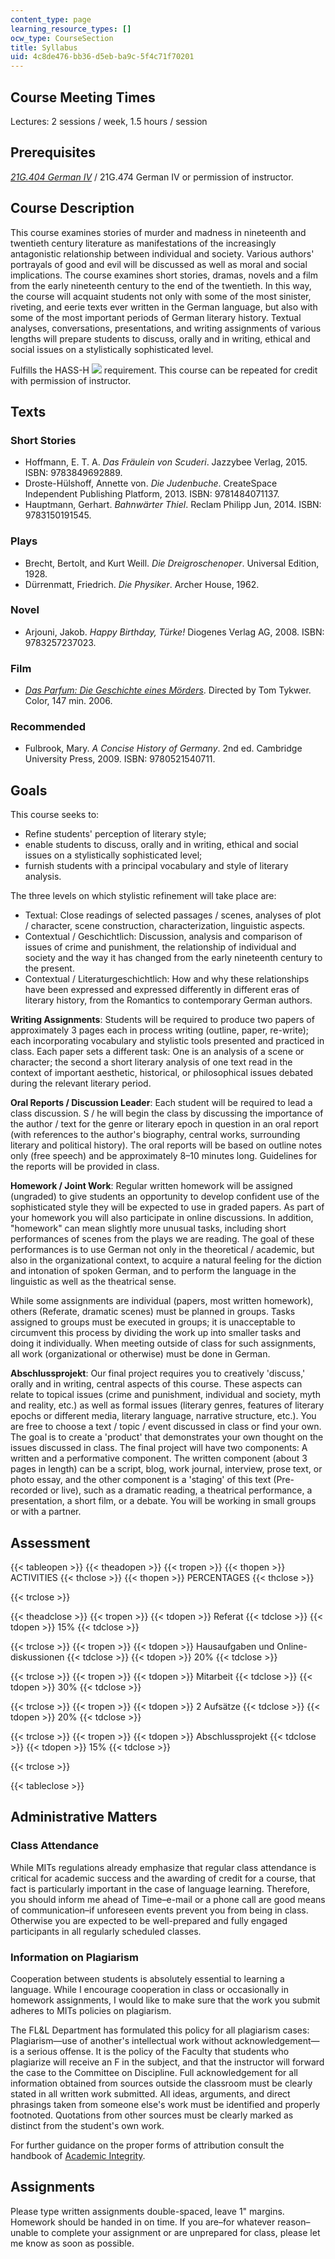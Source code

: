 ```yaml
---
content_type: page
learning_resource_types: []
ocw_type: CourseSection
title: Syllabus
uid: 4c8de476-bb36-d5eb-ba9c-5f4c71f70201
---
```


Course Meeting Times
--------------------

Lectures: 2 sessions / week, 1.5 hours / session

Prerequisites
-------------

[_21G.404 German IV_](/courses/21g-404-german-iv-spring-2005) / 21G.474 German IV or permission of instructor.

Course Description
------------------

This course examines stories of murder and madness in nineteenth and twentieth century literature as manifestations of the increasingly antagonistic relationship between individual and society. Various authors' portrayals of good and evil will be discussed as well as moral and social implications. The course examines short stories, dramas, novels and a film from the early nineteenth century to the end of the twentieth. In this way, the course will acquaint students not only with some of the most sinister, riveting, and eerie texts ever written in the German language, but also with some of the most important periods of German literary history. Textual analyses, conversations, presentations, and writing assignments of various lengths will prepare students to discuss, orally and in writing, ethical and social issues on a stylistically sophisticated level.

Fulfills the HASS-H ![](/images/educator/icon-question-hass-h.png) requirement. This course can be repeated for credit with permission of instructor.

Texts
-----

### Short Stories

*   Hoffmann, E. T. A. _Das Fräulein von Scuderi_. Jazzybee Verlag, 2015. ISBN: 9783849692889.
*   Droste-Hülshoff, Annette von. _Die Judenbuche_. CreateSpace Independent Publishing Platform, 2013. ISBN: 9781484071137.
*   Hauptmann, Gerhart. _Bahnwärter Thiel_. Reclam Philipp Jun, 2014. ISBN: 9783150191545.

### Plays

*   Brecht, Bertolt, and Kurt Weill. _Die Dreigroschenoper_. Universal Edition, 1928.
*   Dürrenmatt, Friedrich. _Die Physiker_. Archer House, 1962.

### Novel

*   Arjouni, Jakob. _Happy Birthday, Türke!_ Diogenes Verlag AG, 2008. ISBN: 9783257237023.

### Film

*   _[Das Parfum: Die Geschichte eines Mörders](http://www.imdb.com/title/tt0396171/)_. Directed by Tom Tykwer. Color, 147 min. 2006.

### Recommended

*   Fulbrook, Mary. _A Concise History of Germany_. 2nd ed. Cambridge University Press, 2009. ISBN: 9780521540711.

Goals
-----

This course seeks to:

*   Refine students' perception of literary style;
*   enable students to discuss, orally and in writing, ethical and social issues on a stylistically sophisticated level;
*   furnish students with a principal vocabulary and style of literary analysis.

The three levels on which stylistic refinement will take place are:

*   Textual: Close readings of selected passages / scenes, analyses of plot / character, scene construction, characterization, linguistic aspects.
*   Contextual / Geschichtlich: Discussion, analysis and comparison of issues of crime and punishment, the relationship of individual and society and the way it has changed from the early nineteenth century to the present.
*   Contextual / Literaturgeschichtlich: How and why these relationships have been expressed and expressed differently in different eras of literary history, from the Romantics to contemporary German authors.

**Writing Assignments**: Students will be required to produce two papers of approximately 3 pages each in process writing (outline, paper, re-write); each incorporating vocabulary and stylistic tools presented and practiced in class. Each paper sets a different task: One is an analysis of a scene or character; the second a short literary analysis of one text read in the context of important aesthetic, historical, or philosophical issues debated during the relevant literary period.

**Oral Reports / Discussion Leader**: Each student will be required to lead a class discussion. S / he will begin the class by discussing the importance of the author / text for the genre or literary epoch in question in an oral report (with references to the author's biography, central works, surrounding literary and political history). The oral reports will be based on outline notes only (free speech) and be approximately 8–10 minutes long. Guidelines for the reports will be provided in class.

**Homework / Joint Work**: Regular written homework will be assigned (ungraded) to give students an opportunity to develop confident use of the sophisticated style they will be expected to use in graded papers. As part of your homework you will also participate in online discussions. In addition, "homework" can mean slightly more unusual tasks, including short performances of scenes from the plays we are reading. The goal of these performances is to use German not only in the theoretical / academic, but also in the organizational context, to acquire a natural feeling for the diction and intonation of spoken German, and to perform the language in the linguistic as well as the theatrical sense.

While some assignments are individual (papers, most written homework), others (Referate, dramatic scenes) must be planned in groups. Tasks assigned to groups must be executed in groups; it is unacceptable to circumvent this process by dividing the work up into smaller tasks and doing it individually. When meeting outside of class for such assignments, all work (organizational or otherwise) must be done in German.

**Abschlussprojekt**: Our final project requires you to creatively 'discuss,' orally and in writing, central aspects of this course. These aspects can relate to topical issues (crime and punishment, individual and society, myth and reality, etc.) as well as formal issues (literary genres, features of literary epochs or different media, literary language, narrative structure, etc.). You are free to choose a text / topic / event discussed in class or find your own. The goal is to create a 'product' that demonstrates your own thought on the issues discussed in class. The final project will have two components: A written and a performative component. The written component (about 3 pages in length) can be a script, blog, work journal, interview, prose text, or photo essay, and the other component is a 'staging' of this text (Pre-recorded or live), such as a dramatic reading, a theatrical performance, a presentation, a short film, or a debate. You will be working in small groups or with a partner.

Assessment
----------

{{< tableopen >}}
{{< theadopen >}}
{{< tropen >}}
{{< thopen >}}
ACTIVITIES
{{< thclose >}}
{{< thopen >}}
PERCENTAGES
{{< thclose >}}

{{< trclose >}}

{{< theadclose >}}
{{< tropen >}}
{{< tdopen >}}
Referat
{{< tdclose >}}
{{< tdopen >}}
15%
{{< tdclose >}}

{{< trclose >}}
{{< tropen >}}
{{< tdopen >}}
Hausaufgaben und Online-diskussionen
{{< tdclose >}}
{{< tdopen >}}
20%
{{< tdclose >}}

{{< trclose >}}
{{< tropen >}}
{{< tdopen >}}
Mitarbeit
{{< tdclose >}}
{{< tdopen >}}
30%
{{< tdclose >}}

{{< trclose >}}
{{< tropen >}}
{{< tdopen >}}
2 Aufsätze
{{< tdclose >}}
{{< tdopen >}}
20%
{{< tdclose >}}

{{< trclose >}}
{{< tropen >}}
{{< tdopen >}}
Abschlussprojekt
{{< tdclose >}}
{{< tdopen >}}
15%
{{< tdclose >}}

{{< trclose >}}

{{< tableclose >}}

Administrative Matters
----------------------

### Class Attendance

While MITs regulations already emphasize that regular class attendance is critical for academic success and the awarding of credit for a course, that fact is particularly important in the case of language learning. Therefore, you should inform me ahead of Time–e-mail or a phone call are good means of communication–if unforeseen events prevent you from being in class. Otherwise you are expected to be well-prepared and fully engaged participants in all regularly scheduled classes.

### Information on Plagiarism

Cooperation between students is absolutely essential to learning a language. While I encourage cooperation in class or occasionally in homework assignments, I would like to make sure that the work you submit adheres to MITs policies on plagiarism.

The FL&L Department has formulated this policy for all plagiarism cases:  
Plagiarism—use of another's intellectual work without acknowledgement—is a serious offense. It is the policy of the Faculty that students who plagiarize will receive an F in the subject, and that the instructor will forward the case to the Committee on Discipline. Full acknowledgement for all information obtained from sources outside the classroom must be clearly stated in all written work submitted. All ideas, arguments, and direct phrasings taken from someone else's work must be identified and properly footnoted. Quotations from other sources must be clearly marked as distinct from the student's own work.

For further guidance on the proper forms of attribution consult the handbook of [Academic Integrity](http://integrity.mit.edu).

Assignments
-----------

Please type written assignments double-spaced, leave 1" margins. Homework should be handed in on time. If you are–for whatever reason–unable to complete your assignment or are unprepared for class, please let me know as soon as possible.